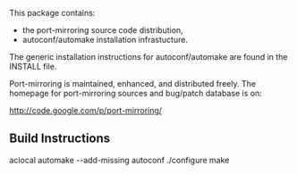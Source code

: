 
This package contains:

 * the port-mirroring source code distribution,
 * autoconf/automake installation infrastucture.

The generic installation instructions for autoconf/automake are found
in the INSTALL file.


Port-mirroring is maintained, enhanced, and distributed freely.
The homepage for port-mirroring sources and bug/patch database is on:

http://code.google.com/p/port-mirroring/

Build Instructions
------------------

aclocal
automake --add-missing
autoconf
./configure
make
